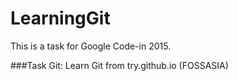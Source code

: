 # LearningGit
This is a task for Google Code-in 2015.

###Task
Git: Learn Git from try.github.io (FOSSASIA)
